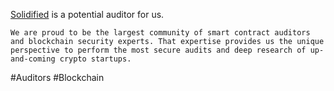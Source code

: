 [Solidified](https://solidified.io/) is a potential auditor for us.

`We are proud to be the largest community of smart contract auditors and blockchain security experts. That expertise provides us the unique perspective to perform the most secure audits and deep research of up-and-coming crypto startups.`

#Auditors #Blockchain
